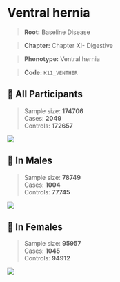 # Ventral hernia

> **Root:** Baseline Disease  

> **Chapter:** Chapter XI- Digestive  

> **Phenotype:** Ventral hernia  

> **Code:** `K11_VENTHER`

## 🧪 All Participants  
> Sample size: **174706**  
> Cases: **2049**  
> Controls: **172657**
<img src="/Disease/Figures/ALL/Incidence/K11_VENTHER.png"/>
<CsvTable src="/public/Disease/Data/ALL/Incidence/COX_K11_VENTHER.csv" label="🔍 View full results" />

## 👨 In Males  
> Sample size: **78749**  
> Cases: **1004**  
> Controls: **77745**
<img src="/Disease/Figures/Male/Incidence/K11_VENTHER.png"/>
<CsvTable src="/public/Disease/Data/Male/Incidence/COX_K11_VENTHER.csv" label="🔍 View full results" />

## 👩 In Females  
> Sample size: **95957**  
> Cases: **1045**  
> Controls: **94912**
<img src="/Disease/Figures/Female/Incidence/K11_VENTHER.png"/>
<CsvTable src="/public/Disease/Data/Female/Incidence/COX_K11_VENTHER.csv" label="🔍 View full results" />

